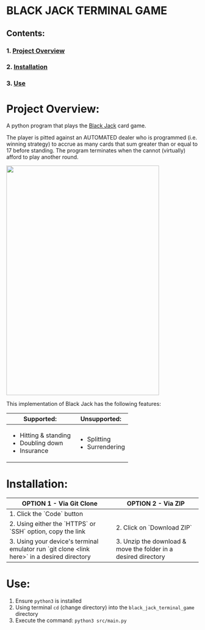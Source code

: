 # BLACK JACK TERMINAL GAME

## Contents:
### 1. [Project Overview](#project-overview)
### 2. [Installation](#installation)
### 3. [Use](#use)

# Project Overview:
A python program that plays the [Black Jack](https://en.wikipedia.org/wiki/Blackjack) card game. 

The player is pitted against an AUTOMATED dealer who is programmed (i.e. winning strategy) to accrue as many cards that sum greater than or equal to 17 before standing. The program terminates when the cannot (virtually) afford to play another round.

<img src="assets/black-jack-demo.gif" width="400px" height="600px">

This implementation of Black Jack has the following features:
<table>
    <thead>
        <tr>
            <th>Supported:</th>
            <th>Unsupported:</th>
        </tr>
    </thead>
    <tbody>
        <tr>
            <td>
                <ul>
                    <li>Hitting & standing</li>
                    <li>Doubling down</li>
                    <li>Insurance</li>
                </ul>
            </td>
            <td>
                <ul>
                    <li>Splitting</li>
                    <li>Surrendering</li>
                </ul>
            </td>
        </tr>
    </tbody>
</table>

# Installation:
<table>
    <thead>
        <tr>
            <th>OPTION 1 - Via Git Clone</th>
            <th>OPTION 2 - Via ZIP</th>
        </tr>
    </thead>
    <tbody>
        <tr>
            <td colspan=2>1. Click the `Code` button</td>
        </tr>
        <tr>
            <td>2. Using either the `HTTPS` or `SSH` option, copy the link</td>
            <td>2. Click on `Download ZIP`</td>
        </tr>
        <tr>
            <td>3. Using your device's terminal emulator run `git clone &ltlink here&gt` in a desired directory</td>
            <td>3. Unzip the download & move the folder in a desired directory</td>
        </tr>
    </tbody>
</table>

# Use:
1. Ensure `python3` is installed
2. Using terminal `cd` (change directory) into the `black_jack_terminal_game` directory
3. Execute the command: `python3 src/main.py`